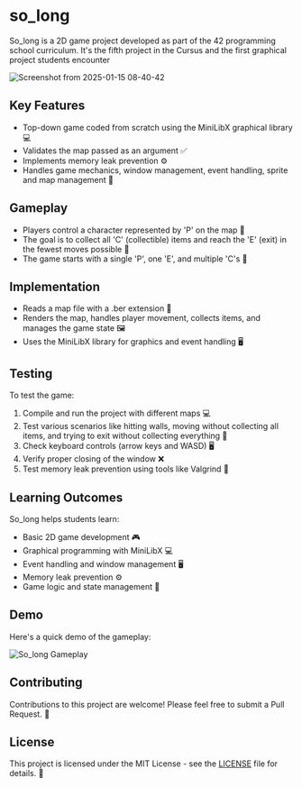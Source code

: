 # so_long
So_long is a 2D game project developed as part of the 42 programming school curriculum. It's the fifth project in the Cursus and the first graphical project students encounter

![Screenshot from 2025-01-15 08-40-42](https://github.com/user-attachments/assets/14606afb-7608-41c1-a4b1-e538b37676f6)

## Key Features

- Top-down game coded from scratch using the MiniLibX graphical library 💻
- Validates the map passed as an argument ✅
- Implements memory leak prevention ⚙️
- Handles game mechanics, window management, event handling, sprite and map management 🔄

## Gameplay

- Players control a character represented by 'P' on the map 👤
- The goal is to collect all 'C' (collectible) items and reach the 'E' (exit) in the fewest moves possible 🏁
- The game starts with a single 'P', one 'E', and multiple 'C's 🎯

## Implementation

- Reads a map file with a .ber extension 📁
- Renders the map, handles player movement, collects items, and manages the game state 🖼️
- Uses the MiniLibX library for graphics and event handling 🖥️

## Testing

To test the game:
1. Compile and run the project with different maps 💻
2. Test various scenarios like hitting walls, moving without collecting all items, and trying to exit without collecting everything 🔄
3. Check keyboard controls (arrow keys and WASD) 🖥️
4. Verify proper closing of the window ❌
5. Test memory leak prevention using tools like Valgrind 🐛

## Learning Outcomes

So_long helps students learn:
- Basic 2D game development 🎮
- Graphical programming with MiniLibX 💻
- Event handling and window management 🖥️
- Memory leak prevention ⚙️
- Game logic and state management 🧩

## Demo

Here's a quick demo of the gameplay:

![So_long Gameplay](./demo/gameplay.gif)

## Contributing

Contributions to this project are welcome! Please feel free to submit a Pull Request. 🤝

## License

This project is licensed under the MIT License - see the [LICENSE](LICENSE) file for details. 📜
